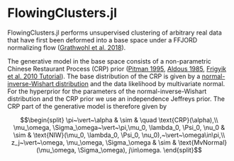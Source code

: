 # FlowingClusters.jl

FlowingClusters.jl performs unsupervised clustering of arbitrary real data that have first been deformed into a base space under a FFJORD normalizing flow ([Grathwohl et al. 2018](https://arxiv.org/abs/1810.01367)).

The generative model in the base space consists of a non-parametric Chinese Restaurant Process (CRP) prior ([Pitman 1995](https://doi.org/10.1007%2FBF01213386), [Aldous 1985](https://doi.org/10.1007%2FBFb0099421), [Frigyik et al. 2010 Tutorial](https://web.archive.org/web/20190327085650/https://pdfs.semanticscholar.org/775e/5727f5df0cb9bf834af2ea2548a696c27a38.pdf)). The base distribution of the CRP is given by a [normal-inverse-Wishart distribution](https://en.wikipedia.org/wiki/Normal-inverse-Wishart_distribution) and the data likelihood by multivariate normal. For the hyperprior for the parameters of the normal-inverse-Wishart distribution and the CRP prior we use an independence Jeffreys prior. The CRP part of the generative model is therefore given by
```math
\begin{split}
\pi~\vert~\alpha & \sim & \quad \text{CRP}(\alpha),\\
\mu_\omega, \Sigma_\omega~\vert~\pi,\mu_0, \lambda_0, \Psi_0, \nu_0 & \sim &  \text{NIW}(\mu_0, \lambda_0, \Psi_0, \nu_0),~\vert~\omega\in\pi,\\
z_j~\vert~\omega, \mu_\omega, \Sigma_\omega & \sim & \text{MvNormal}(\mu_\omega, \Sigma_\omega), j\in\omega.
\end{split}
```